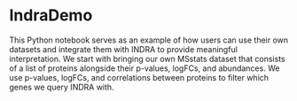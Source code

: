 # IndraDemo

This Python notebook serves as an example of how users can use their own datasets and integrate them with INDRA to provide meaningful interpretation. We start with bringing our own MSstats dataset that consists of a list of proteins alongside their p-values, logFCs, and abundances. We use p-values, logFCs, and correlations between proteins to filter which genes we query INDRA with.

